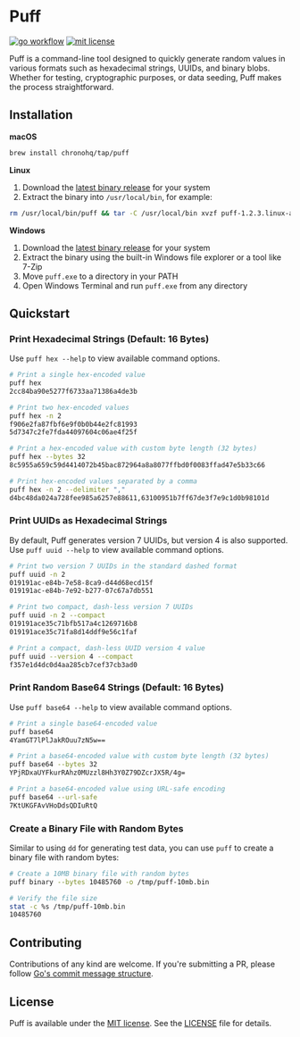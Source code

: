 # Puff

[![go workflow](https://github.com/chronohq/puff/actions/workflows/go.yml/badge.svg)](https://github.com/chronohq/puff/actions/workflows/go.yml)
[![mit license](https://img.shields.io/badge/license-MIT-green)](/LICENSE)

Puff is a command-line tool designed to quickly generate random values
in various formats such as hexadecimal strings, UUIDs, and binary blobs.
Whether for testing, cryptographic purposes, or data seeding, Puff makes
the process straightforward.

## Installation

**macOS**

```bash
brew install chronohq/tap/puff
```

**Linux**

1. Download the [latest binary release](https://github.com/chronohq/puff/releases/latest) for your system
2. Extract the binary into `/usr/local/bin`, for example:

```bash
rm /usr/local/bin/puff && tar -C /usr/local/bin xvzf puff-1.2.3.linux-amd64.tar.gz
```

**Windows**

1. Download the [latest binary release](https://github.com/chronohq/puff/releases/latest) for your system
2. Extract the binary using the built-in Windows file explorer or a tool like 7-Zip
3. Move `puff.exe` to a directory in your PATH
4. Open Windows Terminal and run `puff.exe` from any directory

## Quickstart

### Print Hexadecimal Strings (Default: 16 Bytes)

Use `puff hex --help` to view available command options.

```bash
# Print a single hex-encoded value
puff hex
2cc84ba90e5277f6733aa71386a4de3b

# Print two hex-encoded values
puff hex -n 2
f906e2fa87fbf6e9f0b0b44e2fc81993
5d7347c2fe7fda44097604c06ae4f25f

# Print a hex-encoded value with custom byte length (32 bytes)
puff hex --bytes 32
8c5955a659c59d4414072b45bac872964a8a8077ffbd0f0083ffad47e5b33c66

# Print hex-encoded values separated by a comma
puff hex -n 2 --delimiter ","
d4bc48da024a728fee985a6257e88611,63100951b7ff67de3f7e9c1d0b98101d
```

### Print UUIDs as Hexadecimal Strings

By default, Puff generates version 7 UUIDs, but version 4 is also supported.
Use `puff uuid --help` to view available command options.

```bash
# Print two version 7 UUIDs in the standard dashed format
puff uuid -n 2
019191ac-e84b-7e58-8ca9-d44d68ecd15f
019191ac-e84b-7e92-b277-07c67a7db551

# Print two compact, dash-less version 7 UUIDs
puff uuid -n 2 --compact
019191ace35c71bfb517a4c1269716b8
019191ace35c71fa8d14ddf9e56c1faf

# Print a compact, dash-less UUID version 4 value
puff uuid --version 4 --compact
f357e1d4dc0d4aa285cb7cef37cb3ad0
```

### Print Random Base64 Strings (Default: 16 Bytes)

Use `puff base64 --help` to view available command options.

```bash
# Print a single base64-encoded value
puff base64
4YamGT7lPlJakROuu7zN5w==

# Print a base64-encoded value with custom byte length (32 bytes)
puff base64 --bytes 32
YPjRDxaUYFkurRAhz0MUzzl8Hh3Y0Z79DZcrJX5R/4g=

# Print a base64-encoded value using URL-safe encoding
puff base64 --url-safe
7KtUKGFAvVHoDdsQDIuRtQ
```

### Create a Binary File with Random Bytes

Similar to using `dd` for generating test data, you can use `puff` to create a binary file with random bytes:

```bash
# Create a 10MB binary file with random bytes
puff binary --bytes 10485760 -o /tmp/puff-10mb.bin

# Verify the file size
stat -c %s /tmp/puff-10mb.bin
10485760
```

## Contributing

Contributions of any kind are welcome.
If you're submitting a PR, please follow [Go's commit message structure](https://go.dev/wiki/CommitMessage).

## License

Puff is available under the [MIT license](https://opensource.org/license/MIT).
See the [LICENSE](LICENSE) file for details.

